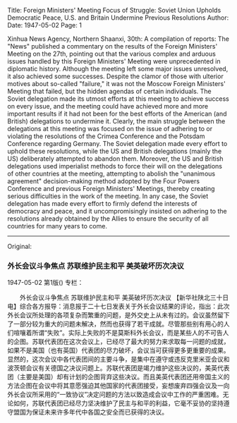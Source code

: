 Title: Foreign Ministers' Meeting Focus of Struggle: Soviet Union Upholds Democratic Peace, U.S. and Britain Undermine Previous Resolutions
Author:
Date: 1947-05-02
Page: 1

Xinhua News Agency, Northern Shaanxi, 30th: A compilation of reports: The "News" published a commentary on the results of the Foreign Ministers' Meeting on the 27th, pointing out that the various complex and arduous issues handled by this Foreign Ministers' Meeting were unprecedented in diplomatic history. Although the meeting left some major issues unresolved, it also achieved some successes. Despite the clamor of those with ulterior motives about so-called "failure," it was not the Moscow Foreign Ministers' Meeting that failed, but the hidden agendas of certain individuals. The Soviet delegation made its utmost efforts at this meeting to achieve success on every issue, and the meeting could have achieved more and more important results if it had not been for the best efforts of the American (and British) delegations to undermine it. Clearly, the main struggle between the delegations at this meeting was focused on the issue of adhering to or violating the resolutions of the Crimea Conference and the Potsdam Conference regarding Germany. The Soviet delegation made every effort to uphold these resolutions, while the US and British delegations (mainly the US) deliberately attempted to abandon them. Moreover, the US and British delegations used imperialist methods to force their will on the delegations of other countries at the meeting, attempting to abolish the "unanimous agreement" decision-making method adopted by the Four Powers Conference and previous Foreign Ministers' Meetings, thereby creating serious difficulties in the work of the meeting. In any case, the Soviet delegation has made every effort to firmly defend the interests of democracy and peace, and it uncompromisingly insisted on adhering to the resolutions already obtained by the Allies to ensure the security of all countries for many years to come.



<hr /> 

Original: 


### 外长会议斗争焦点  苏联维护民主和平  美英破坏历次决议

1947-05-02
第1版()
专栏：

　　外长会议斗争焦点
    苏联维护民主和平  美英破坏历次决议
    【新华社陕北三十日电】综合各方报导：消息报于二十七日发表关于外长会议结果的评论，指出：此次外长会议所处理的各项复杂而繁重的问题，是外交史上从未有过的。会议虽然留下了一部分较为重大的问题未解决，然而也获得了若干成就。尽管那些别有用心的人们喧嚷着所谓“失败”。实际上失败的不是莫斯科外长会议，而是某些人的不可告人的企图。苏联代表团在这次会议上，已经尽了最大的努力来求取每一问题的成就，如果不是美国（也有英国）代表团的尽力破坏，会议当可获得更多更重要的成果。显然的，这次会议中各代表团间的主要斗争，是集中在遵守或违反克里米亚会议和波茨顿会议有关德国之决议问题上。苏联代表团是竭力维护这些决议的，美英代表团（主要是美国）却有计划的企图背弃这些决议。而且美英代表团还用帝国主义的方法企图在会议中将其意愿强迫其他国家的代表团接受，妄想废弃四强会议及一向外长会议所采用的“一致协议”决定问题的方法以致造成会议中工作的严重困难。无论如何，苏联代表团已经尽力坚决维护了民主与和平的利益，它毫不妥协的坚持遵守盟国为保证未来许多年代中各国之安全而已获得的决议。
